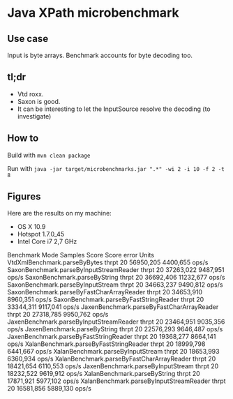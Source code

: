 # Java XPath microbenchmark

## Use case

Input is byte arrays. Benchmark accounts for byte decoding too.

## tl;dr

* Vtd roxx.
* Saxon is good.
* It can be interesting to let the InputSource resolve the decoding (to investigate)

## How to

Build with `mvn clean package`

Run with `java -jar target/microbenchmarks.jar ".*" -wi 2 -i 10 -f 2 -t 8`

## Figures

Here are the results on my machine:

* OS X 10.9
* Hotspot 1.7.0_45
* Intel Core i7 2,7 GHz

Benchmark                                      Mode  Samples          Score  Score error  Units
VtdXmlBenchmark.parseByBytes                  thrpt       20      56950,205     4400,655  ops/s
SaxonBenchmark.parseByInputStreamReader       thrpt       20      37263,022     9487,951  ops/s
SaxonBenchmark.parseByString                  thrpt       20      36692,406    11232,677  ops/s
SaxonBenchmark.parseByInputStream             thrpt       20      34663,237     9490,812  ops/s
SaxonBenchmark.parseByFastCharArrayReader     thrpt       20      34653,910     8960,351  ops/s
SaxonBenchmark.parseByFastStringReader        thrpt       20      33344,311     9117,041  ops/s
JaxenBenchmark.parseByFastCharArrayReader     thrpt       20      27318,785     9950,762  ops/s
JaxenBenchmark.parseByInputStreamReader       thrpt       20      23464,951     9035,356  ops/s
JaxenBenchmark.parseByString                  thrpt       20      22576,293     9646,487  ops/s
JaxenBenchmark.parseByFastStringReader        thrpt       20      19368,277     8664,141  ops/s
XalanBenchmark.parseByFastStringReader        thrpt       20      18999,798     6441,667  ops/s
XalanBenchmark.parseByInputStream             thrpt       20      18653,993     6360,934  ops/s
XalanBenchmark.parseByFastCharArrayReader     thrpt       20      18421,654     6110,553  ops/s
JaxenBenchmark.parseByInputStream             thrpt       20      18232,522     9619,912  ops/s
XalanBenchmark.parseByString                  thrpt       20      17871,921     5977,102  ops/s
XalanBenchmark.parseByInputStreamReader       thrpt       20      16581,856     5889,130  ops/s
